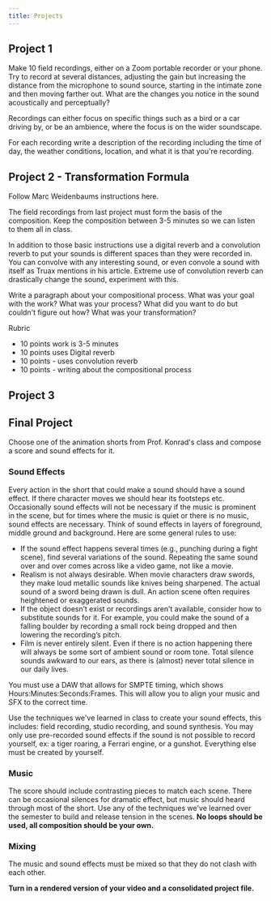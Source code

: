 ```yaml
---
title: Projects
---
```


## Project 1

Make 10 field recordings, either on a Zoom portable recorder or your phone. Try to record at several distances, adjusting the gain but increasing the distance from the microphone to sound source, starting in the intimate zone and then moving farther out. What are the changes you notice in the sound acoustically and perceptually?

Recordings can either focus on specific things such as a bird or a car driving by, or be an ambience, where the focus is on the wider soundscape.

For each recording write a description of the recording including the time of day, the weather conditions, location, and what it is that you're recording.

## Project 2 - Transformation Formula

Follow Marc Weidenbaums instructions here.


The field recordings from last project must form the basis of the composition. Keep the composition between 3-5 minutes so we can listen to them all in class.


In addition to those basic instructions use a digital reverb and a convolution reverb to put your sounds is different spaces than they were recorded in. You can convolve with any interesting sound, or even convole a sound with itself as Truax mentions in his article. Extreme use of convolution reverb can drastically change the sound, experiment with this.


Write a paragraph about your compositional process. What was your goal with the work? What was your process? What did you want to do but couldn't figure out how? What was your transformation?


Rubric


* 10 points work is 3-5 minutes
* 10 points uses Digital reverb
* 10 points - uses convolution reverb
* 10 points - writing about the compositional process


## Project 3 

<h2 id="final">Final Project</h2>

Choose one of the animation shorts from Prof. Konrad's class and compose a score and sound effects for it. 

### Sound Effects

Every action in the short that could make a sound should have a sound effect. If there character moves we should hear its footsteps etc. Occasionally sound effects will not be necessary if the music is prominent in the scene, but for times where the music is quiet or there is no music, sound effects are necessary. Think of sound effects in layers of foreground, middle ground and background. Here are some general rules to use: 

*  If the sound effect happens several times (e.g., punching during a fight scene), find several variations of the sound. Repeating the same sound over and over comes across like a video game, not like a movie.
*  Realism is not always desirable. When movie characters draw swords, they make loud metallic sounds like knives being sharpened. The actual sound of a sword being drawn is dull. An action scene often requires heightened or exaggerated sounds.
*  If the object doesn’t exist or recordings aren’t available, consider how to substitute sounds for it. For example, you could make the sound of a falling boulder by recording a small rock being dropped and then lowering the recording’s pitch.
*  Film is never entirely silent. Even if there is no action happening there will always be some sort of ambient sound or room tone. Total silence sounds awkward to our ears, as there is (almost) never total silence in our daily lives. 

You must use a DAW that allows for SMPTE timing, which shows Hours:Minutes:Seconds:Frames. This will allow you to align your music and SFX to the correct time.

Use the techniques we've learned in class to create your sound effects, this includes: field recording, studio recording, and sound synthesis. You may only use pre-recorded sound effects if the sound is not possible to record yourself, ex: a tiger roaring, a Ferrari engine, or a gunshot. Everything else must be created by yourself. 

### Music 

The score should include contrasting pieces to match each scene. There can be occasional silences for dramatic effect, but music should heard through most of the short. Use any of the techniques we've learned over the semester to build and release tension in the scenes. **No loops should be used, all composition should be your own.**

### Mixing 

The music and sound effects must be mixed so that they do not clash with each other. 

**Turn in a rendered version of your video and a consolidated project file.** 